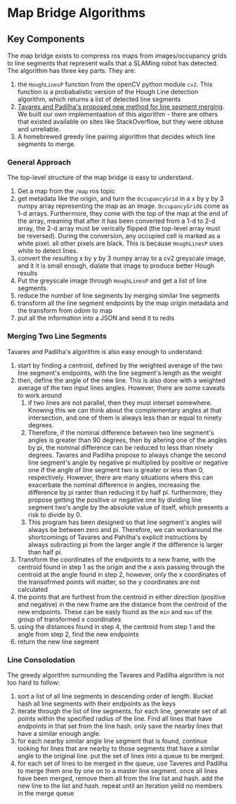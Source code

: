 # Map Bridge Algorithms

## Key Components

The map bridge exists to compress ros maps from images/occupancy grids to line segments that represent walls that a SLAMing robot has detected. The algorithm has three key parts. They are:

1. the `HoughLinesP` function from the openCV python module `cv2`. This function is a probabalistic version of the Hough Line detection algorithm, which returns a list of detected line segments
2. [Tavares and Padilha's proposed new method for line segment merging](https://pdfs.semanticscholar.org/0bc5/340216126591c39eb0eddb50465f08b44fa1.pdf?_ga=2.43722469.1905612132.1588881299-1546646111.1588881299). We built our own implementaation of this algorithm - there are others that existed available on sites like StackOverflow, but they were obtuse and unreliable.
3. A homebrewed greedy line pairing algorithm that decides which line segments to merge.

### General Approach

The top-level structure of the map bridge is easy to understand.

1. Get a map from the `/map` ros topic
2. get metadata like the origin, and turn the `OccupancyGrid` in a x by y by 3 numpy array representing the map as an image. `OccupancyGrid`s come as 1-d arrays. Furthermore, they come with the top of the map at the end of the array, meaning that after it has been converted from a 1-d to 2-d array, the 2-d array must be verically flipped (the top-level array must be reversed). During the conversion, any occupied cell is marked as a white pixel. all other pixels are black. This is because `HoughLinesP` uses white to detect lines.
3. convert the resulting x by y by 3 numpy array to a cv2 greyscale image, and it it is small enough, dialate that image to produce better Hough results
4. Put the greyscale image through `HoughLinesP` and get a list of line segments.
5. reduce the number of line segments by merging similar line segments
6. transform all the line segment endpoints by the map origin metadata and the transform from odom to map
7. put all the information into a JSON and send it to redis

### Merging Two Line Segments

Tavares and Padilha's algorithm is also easy enough to understand:

1. start by finding a centroid, defined by the weighted average of the two line segment's endpoints, with the line segment's length as the weight
2. then, define the angle of the new line. This is also done with a weighted average of the two input lines angles. However, there are some caveats to work around
    1. if two lines are not parallel, then they must interset somewhere. Knowing this we can think about the complementary angles at that intersection, and one of them is always less than or equal to ninety degrees.
    2. Therefore, if the nominal difference between two line segment's angles is greater than 90 degrees, then by altering one of the angles by pi, the nominal difference can be reduced to less than ninety degrees. Tavares and Padilha propose to always change the second line segment's angle by negative pi multiplied by positive or negative one if the angle of line segment two is greater or less than 0, respectively. However, there are many situations where this can exacerbate the nominal difference in angles, increasing the difference by pi ranter than reducing it by half pi. furthermore, they propose getting the positive or negative one by dividing line segment two's angle by the absolute value of itself, which presents a risk to divide by 0.
    3. This program has been designed so that line segment's angles will always be between zero and pi. Therefore, we can workaround the shortcomings of Tavares and Pahilha's explicit instructions by always subracting pi from the larger angle if the difference is larger than half pi.
3. Transform the coordinates of the endpoints to a new frame, with the centroid found in step 1 as the origin and the x axis passing through the centroid at the angle found in step 2, however, only the x coordinates of the transofrmed points will matter, so the y coordinates are not calculated
4. the points that are furthest from the centroid in either direction (positive and negative) in the new frame are the distance from the centroid of the new endpoints. These can be easly found as the `min` and `max` of the group of transformed x coordinates
5. using the distances found in step 4, the centroid from step 1 and the angle from step 2, find the new endpoints
6. return the new line segment

### Line Consolodation

The greedy algorithm surrounding the Tavares and Padilha algorithm is not too hard to follow:

1. sort a list of all line segments in descending order of length. Bucket hash all line segments with their endpoints as the keys
2. iterate through the list of line segments. for each line, generate set of all points within the specified radius of the line. Find all lines that have endpoints in that set from the line hash. only save the nearby lines that have a similar enough angle.
3. for each nearby similar angle line segment that is found, continue looking for lines that are nearby to those segments that have a similar angle to the original line. put the set of lines into a queue to be merged.
4. for each set of lines to be merged in the queue, use Taveres and Padilha to merge them one by one on to a master line segment. once all lines have been merged, remove them all from the line list and hash. add the new line to the list and hash.
repeat until an iteration yeild no members in the merge queue
